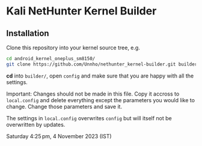 # Kali NetHunter Kernel Builder

<!--![Kali NetHunter](https://gitlab.com/kalilinux/nethunter/build-scripts/kali-nethunter-project/raw/master/images/nethunter-git-logo.png)-->

## Installation

Clone this repository into your kernel source tree, e.g.

``` bash
cd android_kernel_oneplus_sm8150/
git clone https://github.com/Unnho/nethunter_kernel-builder.git builder
```

**cd** into `builder/`, open `config` and make sure that you are happy with all the settings.

Important: Changes should not be made in this file. Copy it accross to `local.config` and delete everything except the parameters you would like to change. Change those parameters and save it.

The settings in `local.config` overwrites `config` but will itself not be overwritten by updates.


Saturday 4:25 pm, 4 November 2023 (IST)

